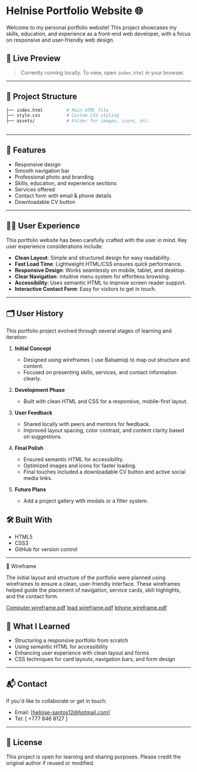 # Helnise Portfolio Website 🌐

Welcome to my personal portfolio website! This project showcases my skills, education, and experience as a front-end web developer, with a focus on responsive and user-friendly web design.

## 🚀 Live Preview

> Currently running locally. To view, open `index.html` in your browser.

---

## 📂 Project Structure

```bash
├── index.html         # Main HTML file
├── style.css          # Custom CSS styling
├── assets/            # Folder for images, icons, etc.
         
```

---

## 💼 Features

- Responsive design
- Smooth navigation bar
- Professional photo and branding
- Skills, education, and experience sections
- Services offered
- Contact form with email & phone details
- Downloadable CV button

---

## 🧑‍💻 User Experience

This portfolio website has been carefully crafted with the user in mind. Key user experience considerations include:

- **Clean Layout**: Simple and structured design for easy readability.
- **Fast Load Time**: Lightweight HTML/CSS ensures quick performance.
- **Responsive Design**: Works seamlessly on mobile, tablet, and desktop.
- **Clear Navigation**: Intuitive menu system for effortless browsing.
- **Accessibility**: Uses semantic HTML to improve screen reader support.
- **Interactive Contact Form**: Easy for visitors to get in touch.

---
## 🗂️ User History

This portfolio project evolved through several stages of learning and iteration:

1. **Initial Concept** 
   - Designed using wireframes  ( use Balsamiq) to map out structure and content.
   - Focused on presenting skills, services, and contact information clearly.

2. **Development Phase** 
   - Built with clean HTML and CSS for a responsive, mobile-first layout.


3. **User Feedback** 
   - Shared locally with peers and mentors for feedback.
   - Improved layout spacing, color contrast, and content clarity based on suggestions.

4. **Final Polish** 
   - Ensured semantic HTML for accessibility.
   - Optimized images and icons for faster loading.
   - Final touches included a downloadable CV button and active social media links.

5. **Future Plans** 
   - Add a project gallery with modals or a filter system.
   

## 🛠️ Built With

- HTML5
- CSS3
- GitHub for version control

---
🧭 Wireframe

The initial layout and structure of the portfolio were planned using wireframes to ensure a clean, user-friendly interface. These wireframes helped guide the placement of navigation, service cards, skill highlights, and the contact form.

[Computer.wireframe.pdf](https://github.com/user-attachments/files/20410421/Computer.wireframe.pdf)
[Ipad wireframe.pdf](https://github.com/user-attachments/files/20410428/Ipad.wireframe.pdf)
[Iphone wireframe.pdf](https://github.com/user-attachments/files/20410441/Iphone.wireframe.pdf)

## 🧠 What I Learned

- Structuring a responsive portfolio from scratch
- Using semantic HTML for accessibility
- Enhancing user experience with clean layout and forms
- CSS techniques for card layouts, navigation bars, and form design

---

## 📬 Contact

If you'd like to collaborate or get in touch:

- Email: [helnise-santos12@hotmail.com]
- Tel: [ +777 846 8127 ]

---

## 📄 License

This project is open for learning and sharing purposes. Please credit the original author if reused or modified.
